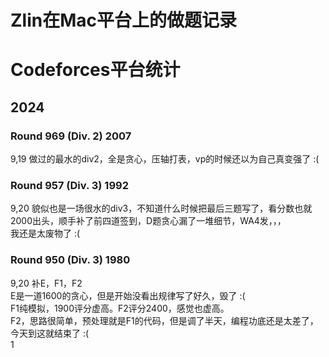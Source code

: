 # Zlin在Mac平台上的做题记录

# Codeforces平台统计
## 2024
### Round 969 (Div. 2)  2007  
9,19 做过的最水的div2，全是贪心，压轴打表，vp的时候还以为自己真变强了 :(  
  
### Round 957 (Div. 3)  1992  
9,20 貌似也是一场很水的div3，不知道什么时候把最后三题写了，看分数也就2000出头，顺手补了前四道签到，D题贪心漏了一堆细节，WA4发，，，  
我还是太废物了 :(  
  
### Round 950 (Div. 3)  1980  
9,20 补E，F1，F2  
E是一道1600的贪心，但是开始没看出规律写了好久，毁了 :(  
F1纯模拟，1900评分虚高。F2评分2400，感觉也虚高。  
F2，思路很简单，预处理就是F1的代码，但是调了半天，编程功底还是太差了，今天到这就结束了 :(  
1
